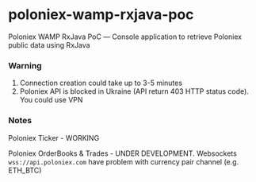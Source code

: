 # poloniex-wamp-rxjava-poc
Poloniex WAMP RxJava PoC — Сonsole application to retrieve Poloniex public data using RxJava

### Warning
1. Connection creation could take up to 3-5 minutes
2. Poloniex API is blocked in Ukraine (API return 403 HTTP status code). You could use VPN

### Notes
Poloniex Ticker - WORKING

Poloniex OrderBooks & Trades - UNDER DEVELOPMENT. Websockets `wss://api.poloniex.com` have problem with currency pair channel (e.g. ETH_BTC)
